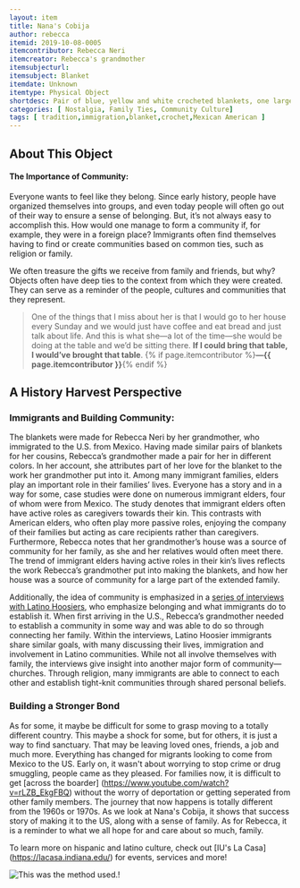 ```yaml
---
layout: item
title: Nana's Cobija
author: rebecca
itemid: 2019-10-08-0005
itemcontributor: Rebecca Neri
itemcreator: Rebecca's grandmother
itemsubjecturl: 
itemsubject: Blanket
itemdate: Unknown
itemtype: Physical Object
shortdesc: Pair of blue, yellow and white crocheted blankets, one larger than the other. 
categories: [ Nostalgia, Family Ties, Community Culture]
tags: [ tradition,immigration,blanket,crochet,Mexican American ]
---
```


## About This Object

#### The Importance of Community:

Everyone wants to feel like they belong. Since early history, people have organized themselves into groups, and even today people will often go out of their way to ensure a sense of belonging. But, it’s not always easy to accomplish this. How would one manage to form a community if, for example, they were in a foreign place? Immigrants often find themselves having to find or create communities based on common ties, such as religion or family. 

We often treasure the gifts we receive from family and friends, but why? Objects often have deep ties to the context from which they were created. They can serve as a reminder of the people, cultures and communities that they represent. 

>One of the things that I miss about her is that I would go to her house every Sunday and we would just have coffee and eat bread and just talk about life. And this is what she—a lot of the time—she would be doing at the table and we’d be sitting there. **If I could bring that table, I would’ve brought that table**. {% if page.itemcontributor %}**—{{ page.itemcontributor }}**{% endif %}

## A History Harvest Perspective
### Immigrants and Building Community:

The blankets were made for Rebecca Neri by her grandmother, who immigrated to the U.S. from Mexico. Having made similar pairs of blankets for her cousins, Rebecca’s grandmother made a pair for her in different colors. In her account, she attributes part of her love for the blanket to the work her grandmother put into it. Among many immigrant families, elders play an important role in their families’ lives. Everyone has a story and in a way for some, case studies were done on numerous immigrant elders, four of whom were from Mexico. The study denotes that immigrant elders often have active roles as caregivers towards their kin. This contrasts with American elders, who often play more passive roles, enjoying the company of their families but acting as care recipients rather than caregivers. Furthermore, Rebecca notes that her grandmother’s house was a source of community for her family, as she and her relatives would often meet there. The trend of immigrant elders having active roles in their kin’s lives reflects the work Rebecca’s grandmother put into making the blankets, and how her house was a source of community for a large part of the extended family. 

Additionally, the idea of community is emphasized in a [series of interviews with Latino Hoosiers](http://purl.dlib.indiana.edu/iudl/findingaids/cshm/ohrc104), who emphasize belonging and what immigrants do to establish it. When first arriving in the U.S., Rebecca’s grandmother needed to establish a community in some way and was able to do so through connecting her family. Within the interviews, Latino Hoosier immigrants share similar goals, with many discussing their lives, immigration and involvement in Latino communities. While not all involve themselves with family, the interviews give insight into another major form of community—churches. Through religion, many immigrants are able to connect to each other and establish tight-knit communities through shared personal beliefs.  

### Building a Stronger Bond

As for some, it maybe be difficult for some to grasp moving to a totally different country.  This maybe a shock for some, but for others, it is just a way to find sanctuary.  That may be leaving loved ones, friends, a job and much more.  Everything has changed for migrants looking to come from Mexico to the US.  Early on, it wasn't about worrying to stop crime or drug smuggling, people came as they pleased.  For families now, it is difficult to get [across the boarder]  (https://www.youtube.com/watch?v=rLZB_EkgFBQ) without the worry of deportation or getting seperated from other family members. The journey that now happens is totally different from the 1960s or 1970s.  As we look at Nana's Cobija, it shows that success story of making it to the US, along with a sense of family.  As for Rebecca, it is a reminder to what we all hope for and care about so much, family.

To learn more on hispanic and latino culture, check out [IU's La Casa] (https://lacasa.indiana.edu/) for events, services and more!


![This was the method used.](/H301HistoryHarvest/assets/images/networkanalysis2.PNG)!
